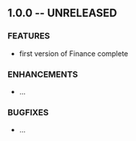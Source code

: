 

## 1.0.0 -- UNRELEASED

### FEATURES
- first version of Finance complete

### ENHANCEMENTS
- ...

### BUGFIXES
- ...

